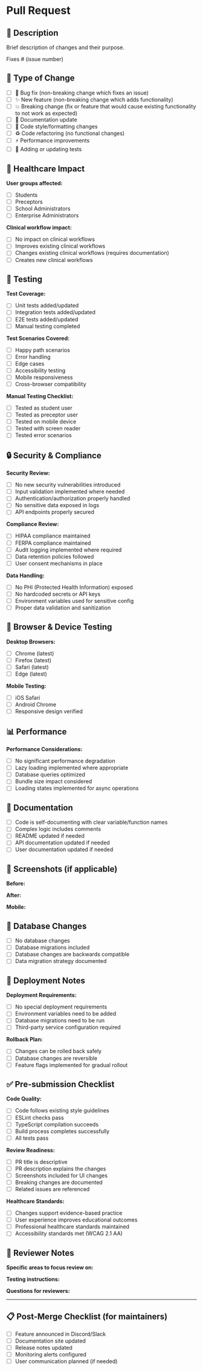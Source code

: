 # Pull Request

## 📝 Description
Brief description of changes and their purpose.

Fixes # (issue number)

## 🎯 Type of Change
- [ ] 🐛 Bug fix (non-breaking change which fixes an issue)
- [ ] ✨ New feature (non-breaking change which adds functionality)
- [ ] 💥 Breaking change (fix or feature that would cause existing functionality to not work as expected)
- [ ] 📝 Documentation update
- [ ] 🎨 Code style/formatting changes
- [ ] ♻️ Code refactoring (no functional changes)
- [ ] ⚡ Performance improvements
- [ ] 🧪 Adding or updating tests

## 🏥 Healthcare Impact
**User groups affected:**
- [ ] Students
- [ ] Preceptors  
- [ ] School Administrators
- [ ] Enterprise Administrators

**Clinical workflow impact:**
- [ ] No impact on clinical workflows
- [ ] Improves existing clinical workflows
- [ ] Changes existing clinical workflows (requires documentation)
- [ ] Creates new clinical workflows

## 🧪 Testing
**Test Coverage:**
- [ ] Unit tests added/updated
- [ ] Integration tests added/updated
- [ ] E2E tests added/updated
- [ ] Manual testing completed

**Test Scenarios Covered:**
- [ ] Happy path scenarios
- [ ] Error handling
- [ ] Edge cases
- [ ] Accessibility testing
- [ ] Mobile responsiveness
- [ ] Cross-browser compatibility

**Manual Testing Checklist:**
- [ ] Tested as student user
- [ ] Tested as preceptor user
- [ ] Tested on mobile device
- [ ] Tested with screen reader
- [ ] Tested error scenarios

## 🔒 Security & Compliance
**Security Review:**
- [ ] No new security vulnerabilities introduced
- [ ] Input validation implemented where needed
- [ ] Authentication/authorization properly handled
- [ ] No sensitive data exposed in logs
- [ ] API endpoints properly secured

**Compliance Review:**
- [ ] HIPAA compliance maintained
- [ ] FERPA compliance maintained  
- [ ] Audit logging implemented where required
- [ ] Data retention policies followed
- [ ] User consent mechanisms in place

**Data Handling:**
- [ ] No PHI (Protected Health Information) exposed
- [ ] No hardcoded secrets or API keys
- [ ] Environment variables used for sensitive config
- [ ] Proper data validation and sanitization

## 📱 Browser & Device Testing
**Desktop Browsers:**
- [ ] Chrome (latest)
- [ ] Firefox (latest)
- [ ] Safari (latest)
- [ ] Edge (latest)

**Mobile Testing:**
- [ ] iOS Safari
- [ ] Android Chrome
- [ ] Responsive design verified

## 📊 Performance
**Performance Considerations:**
- [ ] No significant performance degradation
- [ ] Lazy loading implemented where appropriate
- [ ] Database queries optimized
- [ ] Bundle size impact considered
- [ ] Loading states implemented for async operations

## 📝 Documentation
- [ ] Code is self-documenting with clear variable/function names
- [ ] Complex logic includes comments
- [ ] README updated if needed
- [ ] API documentation updated if needed
- [ ] User documentation updated if needed

## 📸 Screenshots (if applicable)
**Before:**
<!-- Add screenshots of the UI before changes -->

**After:**
<!-- Add screenshots of the UI after changes -->

**Mobile:**
<!-- Add mobile screenshots if UI changes affect mobile -->

## 🔄 Database Changes
- [ ] No database changes
- [ ] Database migrations included
- [ ] Database changes are backwards compatible
- [ ] Data migration strategy documented

## 🚀 Deployment Notes
**Deployment Requirements:**
- [ ] No special deployment requirements
- [ ] Environment variables need to be added
- [ ] Database migrations need to be run
- [ ] Third-party service configuration required

**Rollback Plan:**
- [ ] Changes can be rolled back safely
- [ ] Database changes are reversible
- [ ] Feature flags implemented for gradual rollout

## ✅ Pre-submission Checklist
**Code Quality:**
- [ ] Code follows existing style guidelines
- [ ] ESLint checks pass
- [ ] TypeScript compilation succeeds
- [ ] Build process completes successfully
- [ ] All tests pass

**Review Readiness:**
- [ ] PR title is descriptive
- [ ] PR description explains the changes
- [ ] Screenshots included for UI changes
- [ ] Breaking changes are documented
- [ ] Related issues are referenced

**Healthcare Standards:**
- [ ] Changes support evidence-based practice
- [ ] User experience improves educational outcomes
- [ ] Professional healthcare standards maintained
- [ ] Accessibility standards met (WCAG 2.1 AA)

## 🤝 Reviewer Notes
**Specific areas to focus review on:**
<!-- Guide reviewers to specific areas that need attention -->

**Testing instructions:**
<!-- Provide step-by-step instructions for testing this PR -->

**Questions for reviewers:**
<!-- Any specific questions or concerns for the review team -->

---

## 📋 Post-Merge Checklist (for maintainers)
- [ ] Feature announced in Discord/Slack
- [ ] Documentation site updated
- [ ] Release notes updated
- [ ] Monitoring alerts configured
- [ ] User communication planned (if needed)